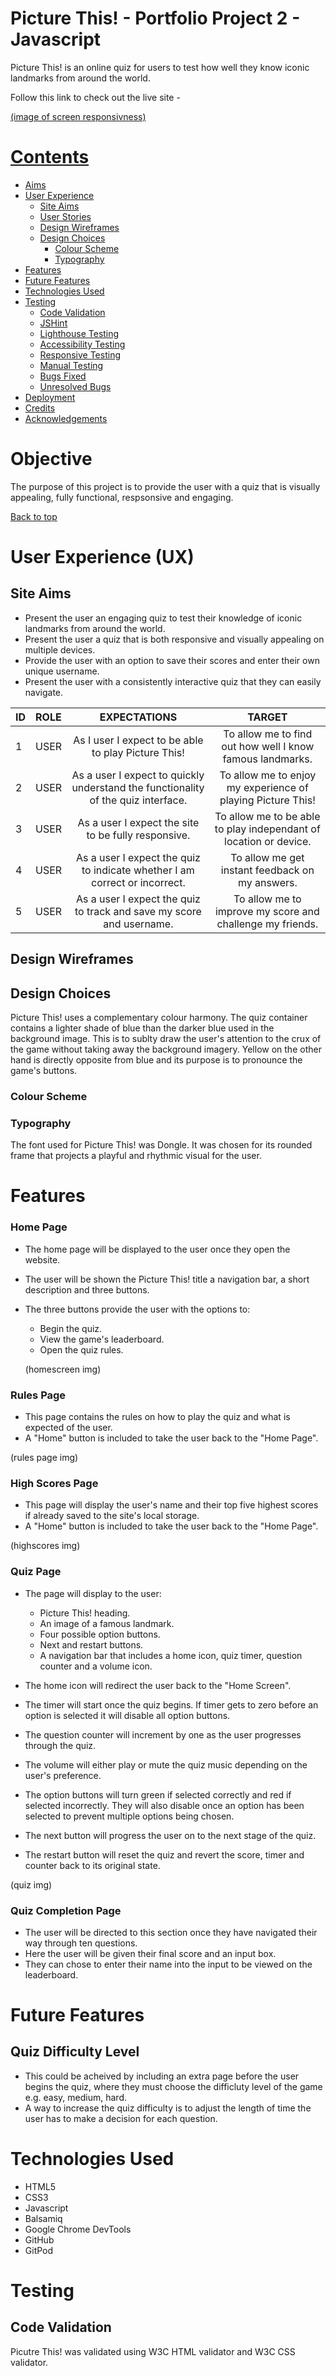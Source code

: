 # Picture This! - Portfolio Project 2 - Javascript

Picture This! is an online quiz for users to test how well they know iconic landmarks from around the world.

Follow this link to check out the live site - <a href= "">

(image of screen responsivness)

# Contents

- [Aims](<#Aims>)
- [User Experience](<#user-experience-ux>)
     - [Site Aims](<#site-aims>)
     - [User Stories](<#user-stories>)
     - [Design Wireframes](<#design-wireframes>)
     - [Design Choices](<#design-choices>)
        - [Colour Scheme](<#colour-scheme>)
        - [Typography](<#typography>)
- [Features](<#features>)
- [Future Features](<#future-features>)
- [Technologies Used](<#technologies-used>)
- [Testing](<#testing>)
    - [Code Validation](<#code-validation>)
    -  [JSHint](<#jshint>)
    - [Lighthouse Testing](<#lighthouse-testing>)
    - [Accessibility Testing](<#accessibility-testing>)
    - [Responsive Testing](<#responsive-testing>)
    - [Manual Testing](<#manual-testing>)
    - [Bugs Fixed](<#bugs-fixed>)
    - [Unresolved Bugs](<#unresolved-bugs>)
- [Deployment](<#deployment>)
- [Credits](<#credits>)
- [Acknowledgements](<#acknowledgements>)

# Objective

The purpose of this project is to provide the user with a quiz that is visually appealing, fully functional, respsonsive and engaging.

[Back to top](<#contents>)

# User Experience (UX)

## Site Aims

- Present the user an engaging quiz to test their knowledge of iconic landmarks from around the world.
- Present the user a quiz that is both responsive and visually appealing on multiple devices.
- Provide the user with an option to save their scores and enter their own unique username.
- Present the user with a consistently interactive quiz that they can easily navigate.



| ID | ROLE | EXPECTATIONS | TARGET |
|-----------------|:-------------|:---------------:|:---------------:|
| 1 | USER | As I user I expect to be able to play Picture This! | To allow me to find out how well I know famous landmarks. |
| 2 | USER | As a user I expect to quickly understand the functionality of the quiz interface. | To allow me to enjoy my experience of playing Picture This!|
| 3 | USER | As a user I expect the site to be fully responsive. | To allow me to be able to play independant of location or device. |
| 4 | USER | As a user I expect the quiz to indicate whether I am correct or incorrect. | To allow me get instant feedback on my answers.  |
| 5 | USER | As a user I expect the quiz to track and save my score and username. | To allow me to improve my score and challenge my friends. |

## Design Wireframes


## Design Choices

Picture This! uses a complementary colour harmony. The quiz container contains a lighter shade of blue than the darker blue used in the background image. This is to sublty draw the user's attention to the crux of the game without taking away the background imagery. Yellow on the other hand is directly opposite from blue and its purpose is to pronounce the game's buttons. 

### Colour Scheme

### Typography

The font used for Picture This! was Dongle. It was chosen for its rounded frame that projects a playful and rhythmic visual for the user.

# Features

### Home Page

 - The home page will be displayed to the user once they open the website.
 - The user will be shown the Picture This! title a navigation bar, a short description and three buttons.
 - The three buttons provide the user with the options to:
    - Begin the quiz.
    - View the game's leaderboard.
    - Open the quiz rules.

    (homescreen img)

### Rules Page

- This page contains the rules on how to play the quiz and what is expected of the user.
- A "Home" button is included to take the user back to the "Home Page".

(rules page img)

### High Scores Page

- This page will display the user's name and their top five highest scores if already saved to the site's local storage.
- A "Home" button is included to take the user back to the "Home Page".

(highscores img)

### Quiz Page

- The page will display to the user: 
    - Picture This! heading.
    - An image of a famous landmark.
    - Four possible option buttons.
    - Next and restart buttons.
    - A navigation bar that includes a home icon, quiz timer, question counter and a volume icon.


- The home icon will redirect the user back to the "Home Screen".
- The timer will start once the quiz begins. If timer gets to zero before an option is selected it will disable all option buttons.
- The question counter will increment by one as the user progresses through the quiz.
- The volume will either play or mute the quiz music depending on the user's preference.
- The option buttons will turn green if selected correctly and red if selected incorrectly. They will also disable once an option has been selected to prevent multiple options being chosen.
- The next button will progress the user on to the next stage of the quiz.
- The restart button will reset the quiz and revert the score, timer and counter back to its original state.

(quiz img)

### Quiz Completion Page

- The user will be directed to this section once they have navigated their way through ten questions.
- Here the user will be given their final score and an input box.
- They can chose to enter their name into the input to be viewed on the leaderboard.

# Future Features

## Quiz Difficulty Level

- This could be acheived by including an extra page before the user begins the quiz, where they must choose the difficluty level of the game e.g. easy, medium, hard.
- A way to increase the quiz difficulty is to adjust the length of time the user has to make a decision for each question.

# Technologies Used
- HTML5
- CSS3
- Javascript
- Balsamiq
- Google Chrome DevTools
- GitHub
- GitPod

# Testing

## Code Validation

Picutre This! was validated using W3C HTML validator and W3C CSS validator. 